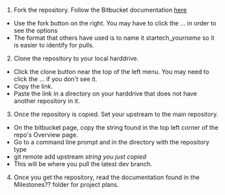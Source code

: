 1. Fork the repository. Follow the Bitbucket documentation [here](https://confluence.atlassian.com/bitbucket/forking-a-repository-221449527.html)
  * Use the fork button on the right. You may have to click the ... in order to see the options
  * The format that others have used is to name it startech_*yourname* so it is easier to identify for pulls.
2. Clone the repository to your local harddrive.
  * Click the clone button near the top of the left menu. You may need to click the ... if you don't see it.
  * Copy the link.
  * Paste the link in a directory on your harddrive that does not have another repository in it.
3. Once the repository is copied. Set your upstream to the main repository.
  * On the bitbucket page, copy the string found in the top left corner of the repo's Overview page.
  * Go to a command line prompt and in the directory with the repository type
  * git remote add upstream *string you just copied*
  * This will be where you pull the latest dev branch.
4. Once you get the repository, read the documentation found in the Milestones?? folder for project plans.